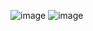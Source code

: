 ![image](https://github.com/xautik/3D-Card-Hover/assets/106868727/d6763e58-fdb2-4a9c-9319-8a9879db7edc)
![image](https://github.com/xautik/3D-Card-Hover/assets/106868727/e4508fa1-9ee4-46e4-9718-28d24b45e3d4)

